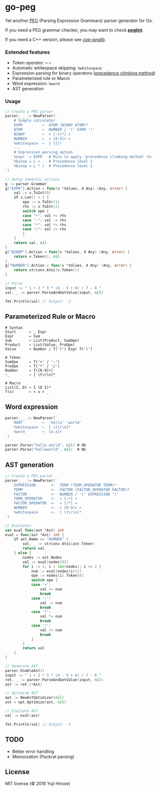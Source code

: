 go-peg
======

Yet another [PEG](http://en.wikipedia.org/wiki/Parsing_expression_grammar) (Parsing Expression Grammars) parser generator for Go.

If you need a PEG grammar checker, you may want to check [**peglint**](https://github.com/yhirose/go-peg/tree/master/cmd/peglint).

If you need a C++ version, please see [*cpp-peglib*](https://github.com/yhirose/cpp-peglib).

### Extended features

 * Token operator: `<` `>`
 * Automatic whitespace skipping: `%whitespace`
 * Expression parsing for binary operators ([precedence climbing method](https://en.wikipedia.org/wiki/Operator-precedence_parser#Precedence_climbing_method))
 * Parameterized rule or Macro
 * Word expression: `%word`
 * AST generation

### Usage

```go
// Create a PEG parser
parser, _ := NewParser(`
    # Simple calculator
    EXPR         ←  ATOM (BINOP ATOM)*
    ATOM         ←  NUMBER / '(' EXPR ')'
    BINOP        ←  < [-+/*] >
    NUMBER       ←  < [0-9]+ >
    %whitespace  ←  [ \t]*
    ---
    # Expression parsing option
    %expr  = EXPR   # Rule to apply 'precedence climbing method' to
    %binop = L + -  # Precedence level 1
    %binop = L * /  # Precedence level 2
`)

// Setup semantic actions
g := parser.Grammar
g["EXPR"].Action = func(v *Values, d Any) (Any, error) {
    val := v.ToInt(0)
    if v.Len() > 1 {
        ope := v.ToStr(1)
        rhs := v.ToInt(2)
        switch ope {
        case "+": val += rhs
        case "-": val -= rhs
        case "*": val *= rhs
        case "/": val /= rhs
        }
    }
    return val, nil
}
g["BINOP"].Action = func(v *Values, d Any) (Any, error) {
    return v.Token(), nil
}
g["NUMBER"].Action = func(v *Values, d Any) (Any, error) {
    return strconv.Atoi(v.Token())
}

// Parse
input := " 1 + 2 * 3 * (4 - 5 + 6) / 7 - 8 "
val, _ := parser.ParseAndGetValue(input, nil)

fmt.Println(val) // Output: -3
```

Parameterized Rule or Macro
---------------------------

```peg
# Syntax
Start      ← _ Expr
Expr       ← Sum
Sum        ← List(Product, SumOpe)
Product    ← List(Value, ProOpe)
Value      ← Number / T('(') Expr T(')')

# Token
SumOpe     ← T('+' / '-')
ProOpe     ← T('*' / '/')
Number     ← T([0-9]+)
~_         ← [ \t\r\n]*

# Macro
List(I, D) ← I (D I)*
T(x)       ← < x > _
```

Word expression
---------------

```go
parser, _ := NewParser(`
    ROOT         ←  'hello' 'world'
    %whitespace  ←  [ \t\r\n]*
    %word        ←  [a-z]+
`)

parser.Parse("hello world", nil) # OK
parser.Parse("helloworld", nil)  # NG
```

AST generation
--------------

```go
// Create a PEG parser
parser, _ := NewParser(`
    EXPRESSION       <-  TERM (TERM_OPERATOR TERM)*
    TERM             <-  FACTOR (FACTOR_OPERATOR FACTOR)*
    FACTOR           <-  NUMBER / '(' EXPRESSION ')'
    TERM_OPERATOR    <-  < [-+] >
    FACTOR_OPERATOR  <-  < [/*] >
    NUMBER           <-  < [0-9]+ >
    %whitespace      <-  [ \t\r\n]*
`)

// Evaluator
var eval func(ast *Ast) int
eval = func(ast *Ast) int {
    if ast.Name == "NUMBER" {
        val, _ := strconv.Atoi(ast.Token)
        return val
    } else {
        nodes := ast.Nodes
        val := eval(nodes[0])
        for i := 1; i < len(nodes); i += 2 {
            num := eval(nodes[i+1])
            ope := nodes[i].Token[0]
            switch ope {
            case '+':
                val += num
                break
            case '-':
                val -= num
                break
            case '*':
                val *= num
                break
            case '/':
                val /= num
                break
            }
        }
        return val
    }
}

// Generate AST
parser.EnableAst()
input := " 1 + 2 * 3 * (4 - 5 + 6) / 7 - 8 "
ret, _ := parser.ParseAndGetValue(input, nil)
ast := ret.(*Ast)

// Optimize AST
opt := NewAstOptimizer(nil)
ast = opt.Optimize(ast, nil)

// Evaluate AST
val := eval(ast)

fmt.Println(val) // Output: -3
```

TODO
----

 * Better error handling
 * Memoization (Packrat parsing)

License
-------

MIT license (© 2016 Yuji Hirose)
